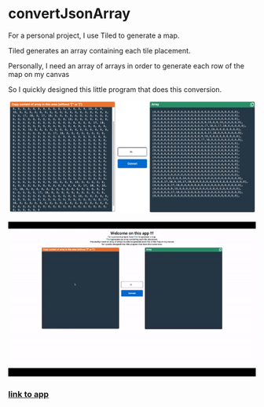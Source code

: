 # convertJsonArray

For a personal project, I use Tiled to generate a map.

Tiled generates an array containing each tile placement.

Personally, I need an array of arrays in order to generate each row of the map on my canvas

So I quickly designed this little program that does this conversion.


![alt text](assets/img/screenShot.png)

![alt text](assets/img/convertArrayApp.gif)

### [link to app](https://jonathan-scapin.github.io/convertJsonArray/)